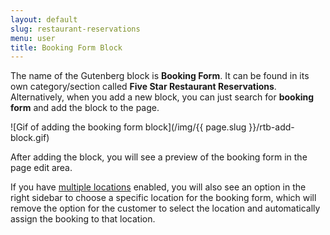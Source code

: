 ```yaml
---
layout: default
slug: restaurant-reservations
menu: user
title: Booking Form Block
---
```

The name of the Gutenberg block is **Booking Form**. It can be found in its own category/section called **Five Star Restaurant Reservations**. Alternatively, when you add a new block, you can just search for **booking form** and add the block to the page.

![Gif of adding the booking form block](/img/{{ page.slug }}/rtb-add-block.gif)

After adding the block, you will see a preview of the booking form in the page edit area.

If you have [multiple locations](../multiple-locations) enabled, you will also see an option in the right sidebar to choose a specific location for the booking form, which will remove the option for the customer to select the location and automatically assign the booking to that location.